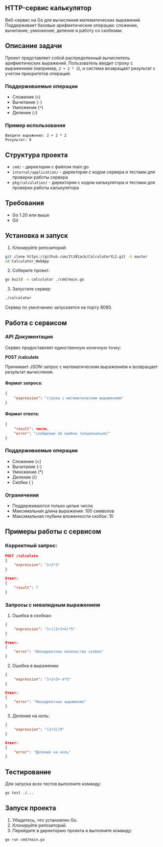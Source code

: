 ## HTTP-сервис калькулятор

Веб-сервис на Go для вычисления математических выражений. Поддерживает базовые арифметические операции: сложение, вычитание, умножение, деление и работу со скобками.

## Описание задачи

Проект представляет собой распределенный вычислитель арифметических выражений. Пользователь вводит строку с выражением (например, `2 + 2 * 2`), и система возвращает результат с учетом приоритетов операций.

### Поддерживаемые операции
- Сложение (`+`)
- Вычитание (`-`)
- Умножение (`*`)
- Деление (`/`)

### Пример использования
```
Введите выражение: 2 + 2 * 2
Результат: 6
```

## Структура проекта

- `cmd/` - директория с файлом main.go
- `internal/application/` - директория с кодом сервера и тестами для проверки работы сервера
- `pkg/calculation/` - директория с кодом калькулятора и тестами для проверки работы калькулятора

## Требования

- Go 1.20 или выше
- Git

## Установка и запуск

1. Клонируйте репозиторий:
```bash
git clone https://github.com/ItzB1ack/CalculatorYL2.git -b master
cd Calculator_WebApp
```

2. Соберите проект:
```bash
go build -o calculator ./cmd/main.go
```

3. Запустите сервер:
```bash
./calculator
```

Сервер по умолчанию запускается на порту 8080.

## Работа с сервисом

### API Документация

Сервис предоставляет единственную конечную точку:

**POST /calculate**

Принимает JSON-запрос с математическим выражением и возвращает результат вычисления.

#### Формат запроса:
```json
{
    "expression": "строка с математическим выражением"
}
```

#### Формат ответа:
```json
{
    "result": число,
    "error": "сообщение об ошибке (опционально)"
}
```

### Поддерживаемые операции

- Сложение (+)
- Вычитание (-)
- Умножение (*)
- Деление (/)
- Скобки ( )

### Ограничения

- Поддерживаются только целые числа
- Максимальная длина выражения: 100 символов
- Максимальная глубина вложенности скобок: 10

## Примеры работы с сервисом

### Корректный запрос:
```json
POST /calculate
{
    "expression": "1+2*3"
}

Ответ:
{
    "result": 7
}
```

### Запросы с невалидным выражением

1. Ошибка в скобках:
```json
{
    "expression": "1+((2+3+4)*5"
}

Ответ:
{
    "error": "Некорректное количество скобок"
}
```

2. Ошибка в выражении:
```json
{
    "expression": "1+2+3+-4*5"
}

Ответ:
{
    "error": "Некорректное выражение"
}
```

3. Деление на ноль:
```json
{
    "expression": "(2+3)/0"
}

Ответ:
{
    "error": "Деление на ноль"
}
```

## Тестирование

Для запуска всех тестов выполните команду:
```bash
go test ./...
```

## Запуск проекта
1. Убедитесь, что установлен Go.
2. Клонируйте репозиторий.
3. Перейдите в директорию проекта и выполните команду:
```
go run cmd/main.go
